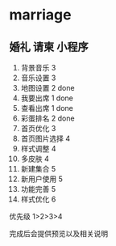# marriage

## 婚礼 请柬 小程序

1.  背景音乐 3
2.  音乐设置 3
3.  地图设置 2 done
4.  我要出席 1 done
5.  查看出席 1 done
6.  彩蛋排名 2 done
7.  首页优化 3
8.  首页图片选择 4
9.  样式调整 4
10. 多皮肤 4
11. 新建集合 5
12. 新用户使用 5
13. 功能完善 5
14. 样式优化 6

优先级 1>2>3>4

完成后会提供预览以及相关说明
